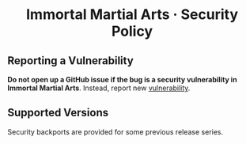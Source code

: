 <h1 align="center">Immortal Martial Arts · Security Policy<a id="readme-top"></a></h1>

## Reporting a Vulnerability

**Do not open up a GitHub issue if the bug is a security vulnerability in Immortal Martial Arts**.
Instead, report new [vulnerability][url_git-remote-vulnerability].

## Supported Versions

Security backports are provided for some previous release series.

<!-- MARKDOWN LINKS & IMAGES -->
[url_git-remote-vulnerability]: https://github.com/MintArchit/Immortal-Martial-Arts/security/advisories/new
